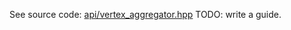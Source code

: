 See source code: [api/vertex\_aggregator.hpp](https://code.google.com/p/graphchi/source/browse/src/api/vertex_aggregator.hpp)
TODO: write a guide.